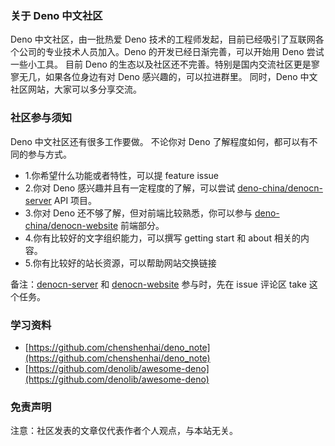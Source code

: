 ### 关于 Deno 中文社区

Deno 中文社区，由一批热爱 Deno 技术的工程师发起，目前已经吸引了互联网各个公司的专业技术人员加入。Deno 的开发已经日渐完善，可以开始用 Deno 尝试一些小工具。
目前 Deno 的生态以及社区还不完善。特别是国内交流社区更是寥寥无几，如果各位身边有对 Deno 感兴趣的，可以拉进群里。
同时，Deno 中文社区网站，大家可以多分享交流。

### 社区参与须知

Deno 中文社区还有很多工作要做。
不论你对 Deno 了解程度如何，都可以有不同的参与方式。

- 1.你希望什么功能或者特性，可以提 feature issue
- 2.你对 Deno 感兴趣并且有一定程度的了解，可以尝试 [deno-china/denocn-server][1] API 项目。
- 3.你对 Deno 还不够了解，但对前端比较熟悉，你可以参与 [deno-china/denocn-website][2] 前端部分。
- 4.你有比较好的文字组织能力，可以撰写 getting start 和 about 相关的内容。
- 5.你有比较好的站长资源，可以帮助网站交换链接

备注：[denocn-server][1] 和 [denocn-website][2] 参与时，先在 issue 评论区 take 这个任务。

### 学习资料

- [https://github.com/chenshenhai/deno_note](https://github.com/chenshenhai/deno_note)
- [https://github.com/denolib/awesome-deno](https://github.com/denolib/awesome-deno)

### 免责声明

注意：社区发表的文章仅代表作者个人观点，与本站无关。

[1]: https://github.com/deno-china/denocn-server
[2]: https://github.com/deno-china/denocn-website
